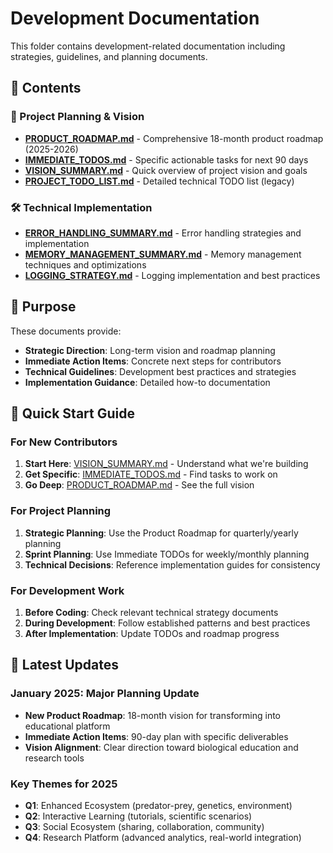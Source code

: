 # Development Documentation

This folder contains development-related documentation including strategies, guidelines, and planning documents.

## 📁 Contents

### **🚀 Project Planning & Vision**

- **[PRODUCT_ROADMAP.md](./PRODUCT_ROADMAP.md)** - Comprehensive 18-month product roadmap (2025-2026)
- **[IMMEDIATE_TODOS.md](./IMMEDIATE_TODOS.md)** - Specific actionable tasks for next 90 days
- **[VISION_SUMMARY.md](./VISION_SUMMARY.md)** - Quick overview of project vision and goals
- **[PROJECT_TODO_LIST.md](./PROJECT_TODO_LIST.md)** - Detailed technical TODO list (legacy)

### **🛠️ Technical Implementation**

- **[ERROR_HANDLING_SUMMARY.md](./ERROR_HANDLING_SUMMARY.md)** - Error handling strategies and implementation
- **[MEMORY_MANAGEMENT_SUMMARY.md](./MEMORY_MANAGEMENT_SUMMARY.md)** - Memory management techniques and optimizations
- **[LOGGING_STRATEGY.md](./LOGGING_STRATEGY.md)** - Logging implementation and best practices

## 🎯 Purpose

These documents provide:

- **Strategic Direction**: Long-term vision and roadmap planning
- **Immediate Action Items**: Concrete next steps for contributors
- **Technical Guidelines**: Development best practices and strategies
- **Implementation Guidance**: Detailed how-to documentation

## 📝 Quick Start Guide

### **For New Contributors**

1. **Start Here**: [VISION_SUMMARY.md](./VISION_SUMMARY.md) - Understand what we're building
2. **Get Specific**: [IMMEDIATE_TODOS.md](./IMMEDIATE_TODOS.md) - Find tasks to work on
3. **Go Deep**: [PRODUCT_ROADMAP.md](./PRODUCT_ROADMAP.md) - See the full vision

### **For Project Planning**

1. **Strategic Planning**: Use the Product Roadmap for quarterly/yearly planning
2. **Sprint Planning**: Use Immediate TODOs for weekly/monthly planning
3. **Technical Decisions**: Reference implementation guides for consistency

### **For Development Work**

1. **Before Coding**: Check relevant technical strategy documents
2. **During Development**: Follow established patterns and best practices
3. **After Implementation**: Update TODOs and roadmap progress

## 🌟 Latest Updates

### **January 2025: Major Planning Update**

- **New Product Roadmap**: 18-month vision for transforming into educational platform
- **Immediate Action Items**: 90-day plan with specific deliverables
- **Vision Alignment**: Clear direction toward biological education and research tools

### **Key Themes for 2025**

- **Q1**: Enhanced Ecosystem (predator-prey, genetics, environment)
- **Q2**: Interactive Learning (tutorials, scientific scenarios)
- **Q3**: Social Ecosystem (sharing, collaboration, community)
- **Q4**: Research Platform (advanced analytics, real-world integration)
